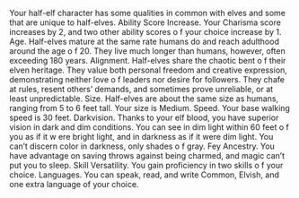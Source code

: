Your half-elf character has some qualities in common
with elves and some that are unique to half-elves.
Ability Score Increase. Your Charisma score
increases by 2, and two other ability scores o f your
choice increase by 1.
Age. Half-elves mature at the same rate humans
do and reach adulthood around the age o f 20. They
live much longer than humans, however, often
exceeding 180 years.
Alignment. Half-elves share the chaotic bent o f their
elven heritage. They value both personal freedom and
creative expression, demonstrating neither love
o f leaders nor desire for followers. They chafe at
rules, resent others’ demands, and sometimes prove
unreliable, or at least unpredictable.
Size. Half-elves are about the same size as humans,
ranging from 5 to 6 feet tall. Your size is Medium.
Speed. Your base walking speed is 30 feet.
Darkvision. Thanks to your elf blood, you have
superior vision in dark and dim conditions. You can
see in dim light within 60 feet o f you as if it w ere bright
light, and in darkness as if it were dim light. You can’t
discern color in darkness, only shades o f gray.
Fey Ancestry. You have advantage on saving throws
against being charmed, and magic can’t put you to sleep.
Skill Versatility. You gain proficiency in two skills
o f your choice.
Languages. You can speak, read, and write Common,
Elvish, and one extra language of your choice.